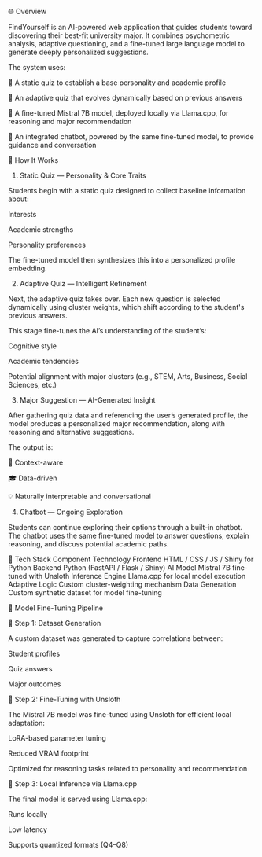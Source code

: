 🌐 Overview

FindYourself is an AI-powered web application that guides students toward discovering their best-fit university major.
It combines psychometric analysis, adaptive questioning, and a fine-tuned large language model to generate deeply personalized suggestions.

The system uses:

🧭 A static quiz to establish a base personality and academic profile

🎯 An adaptive quiz that evolves dynamically based on previous answers

🤖 A fine-tuned Mistral 7B model, deployed locally via Llama.cpp, for reasoning and major recommendation

💬 An integrated chatbot, powered by the same fine-tuned model, to provide guidance and conversation

🧠 How It Works
1. Static Quiz — Personality & Core Traits

Students begin with a static quiz designed to collect baseline information about:

Interests

Academic strengths

Personality preferences

The fine-tuned model then synthesizes this into a personalized profile embedding.

2. Adaptive Quiz — Intelligent Refinement

Next, the adaptive quiz takes over.
Each new question is selected dynamically using cluster weights, which shift according to the student's previous answers.

This stage fine-tunes the AI’s understanding of the student’s:

Cognitive style

Academic tendencies

Potential alignment with major clusters (e.g., STEM, Arts, Business, Social Sciences, etc.)

3. Major Suggestion — AI-Generated Insight

After gathering quiz data and referencing the user’s generated profile,
the model produces a personalized major recommendation, along with reasoning and alternative suggestions.

The output is:

🧩 Context-aware

🎓 Data-driven

💡 Naturally interpretable and conversational

4. Chatbot — Ongoing Exploration

Students can continue exploring their options through a built-in chatbot.
The chatbot uses the same fine-tuned model to answer questions, explain reasoning, and discuss potential academic paths.

🧩 Tech Stack
Component	Technology
Frontend	HTML / CSS / JS / Shiny for Python
Backend	Python (FastAPI / Flask / Shiny)
AI Model	Mistral 7B fine-tuned with Unsloth
Inference Engine	Llama.cpp for local model execution
Adaptive Logic	Custom cluster-weighting mechanism
Data Generation	Custom synthetic dataset for model fine-tuning

🚀 Model Fine-Tuning Pipeline

🔹 Step 1: Dataset Generation

A custom dataset was generated to capture correlations between:

Student profiles

Quiz answers

Major outcomes

🔹 Step 2: Fine-Tuning with Unsloth

The Mistral 7B model was fine-tuned using Unsloth
 for efficient local adaptation:

LoRA-based parameter tuning

Reduced VRAM footprint

Optimized for reasoning tasks related to personality and recommendation

🔹 Step 3: Local Inference via Llama.cpp

The final model is served using Llama.cpp:

Runs locally

Low latency

Supports quantized formats (Q4–Q8)
